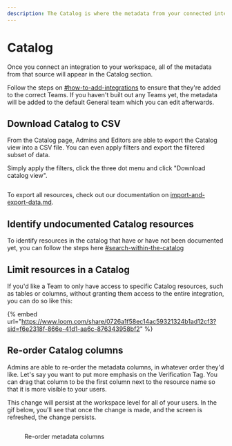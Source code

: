 ```yaml
---
description: The Catalog is where the metadata from your connected integrations live.
---
```


# Catalog

Once you connect an integration to your workspace, all of the metadata from that source will appear in the Catalog section.

Follow the steps on [#how-to-add-integrations](../getting-started/secoda-as-an-admin/connect-your-data/#how-to-add-integrations "mention") to ensure that they're added to the correct Teams. If you haven't built out any Teams yet, the metadata will be added to the default General team which you can edit afterwards.

## Download Catalog to CSV

From the Catalog page, Admins and Editors are able to export the Catalog view into a CSV file. You can even apply filters and export the filtered subset of data.&#x20;

Simply apply the filters, click the three dot menu and click "Download catalog view".&#x20;

<figure><img src="https://secoda-public-media-assets.s3.amazonaws.com/6f9bbeed-9808-4826-926d-6e88b1b61228.png" alt=""></figure>

To export all resources, check out our documentation on [import-and-export-data.md](../resource-and-metadata-management/import-and-export-data.md "mention").

## Identify undocumented Catalog resources

To identify resources in the catalog that have or have not been documented yet, you can follow the steps here [#search-within-the-catalog](search.md#search-within-the-catalog "mention")

## Limit resources in a Catalog

If you'd like a Team to only have access to specific Catalog resources, such as tables or columns, without granting them access to the entire integration, you can do so like this:

{% embed url="https://www.loom.com/share/0726a1f58ec14ac59321324b1ad12cf3?sid=f6e2318f-866e-41d1-aa6c-876343958bf2" %}

## Re-order Catalog columns

Admins are able to re-order the metadata columns, in whatever order they'd like. Let's say you want to put more emphasis on the Verification Tag. You can drag that column to be the first column next to the resource name so that it is more visible to your users.

This change will persist at the workspace level for all of your users. In the gif below, you'll see that once the change is made, and the screen is refreshed, the change persists.

<figure><img src="https://secoda-public-media-assets.s3.amazonaws.com/7a374f16-11b9-4360-b7a8-6dbe98b7eac2.gif" alt=""><figcaption><p>Re-order metadata columns</p></figcaption></figure>
